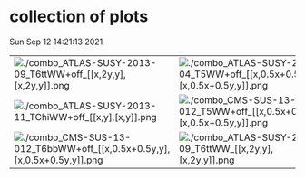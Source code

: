 # collection of plots
Sun Sep 12 14:21:13 2021

|                    |                  |
|--------------------|------------------|
| ![./combo_ATLAS-SUSY-2013-09_T6ttWW+off_[[x,2*y,y],[x,2*y,y]].png](./combo_ATLAS-SUSY-2013-09_T6ttWW+off_[[x,2*y,y],[x,2*y,y]].png?1631449273.9481065) | ![./combo_ATLAS-SUSY-2013-04_T5WW+off_[[x,0.5*x+0.5*y,y],[x,0.5*x+0.5*y,y]].png](./combo_ATLAS-SUSY-2013-04_T5WW+off_[[x,0.5*x+0.5*y,y],[x,0.5*x+0.5*y,y]].png?1631449273.9481065) |
| ![./combo_ATLAS-SUSY-2013-11_TChiWW+off_[[x,y],[x,y]].png](./combo_ATLAS-SUSY-2013-11_TChiWW+off_[[x,y],[x,y]].png?1631449273.9481065) | ![./combo_CMS-SUS-13-012_T5WW+off_[[x,0.5*x+0.5*y,y],[x,0.5*x+0.5*y,y]].png](./combo_CMS-SUS-13-012_T5WW+off_[[x,0.5*x+0.5*y,y],[x,0.5*x+0.5*y,y]].png?1631449273.9481065) |
| ![./combo_CMS-SUS-13-012_T6bbWW+off_[[x,0.5*x+0.5*y,y],[x,0.5*x+0.5*y,y]].png](./combo_CMS-SUS-13-012_T6bbWW+off_[[x,0.5*x+0.5*y,y],[x,0.5*x+0.5*y,y]].png?1631449273.9481065) | ![./combo_ATLAS-SUSY-2013-09_T6ttWW_[[x,2*y,y],[x,2*y,y]].png](./combo_ATLAS-SUSY-2013-09_T6ttWW_[[x,2*y,y],[x,2*y,y]].png?1631449273.9481065) |
